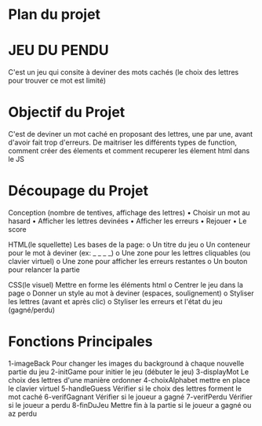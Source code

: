 # Plan du projet 

# JEU DU PENDU
C'est un jeu qui consite à deviner des mots cachés 
(le choix des lettres pour trouver ce mot est limité)

# Objectif du Projet
C'est de deviner un mot caché en proposant des lettres, une par une, avant d'avoir fait trop d'erreurs.
De maitriser les différents types de function, comment créer des élements et comment recuperer les élement html dans le JS
# Découpage du Projet
Conception
(nombre de tentives, affichage des lettres)
•	Choisir un mot au hasard
•	Afficher les lettres devinées
•	Afficher les erreurs
•	Rejouer
•	Le score


HTML(le squellette)
Les bases de la page:
o	Un titre du jeu
o	Un conteneur pour le mot à deviner (ex: _ _ _ _)
o	Une zone pour les lettres cliquables (ou clavier virtuel)
o	Une zone pour afficher les erreurs restantes
o	Un bouton pour relancer la partie

CSS(le visuel)
Mettre en forme les éléments html
o	Centrer le jeu dans la page
o	Donner un style au mot à deviner (espaces, soulignement)
o	Styliser les lettres (avant et après clic)
o	Styliser les erreurs et l'état du jeu (gagné/perdu)

# Fonctions Principales

1-imageBack
Pour changer les images du background à chaque nouvelle partie du jeu
2-initGame
pour initier le jeu (débuter le jeu)
3-displayMot
Le choix des lettres d'une manière ordonner
4-choixAlphabet
mettre en place le clavier virtuel
5-handleGuess
Vérifier si le choix des lettres forment le mot caché
6-verifGagnant
Vérifier si le joueur a gagné
7-verifPerdu
Vérifier si le joueur a perdu
8-finDuJeu
Mettre fin à la partie si le joueur a gagné ou az perdu